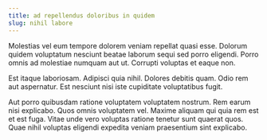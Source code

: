 ```yaml
---
title: ad repellendus doloribus in quidem
slug: nihil labore
---
```


Molestias vel eum tempore dolorem veniam repellat quasi esse. Dolorum quidem voluptatum nesciunt beatae laborum sequi sed porro eligendi. Porro omnis ad molestiae numquam aut ut. Corrupti voluptas et eaque non.

Est itaque laboriosam. Adipisci quia nihil. Dolores debitis quam. Odio rem aut aspernatur. Est nesciunt nisi iste cupiditate voluptatibus fugit.

Aut porro quibusdam ratione voluptatem voluptatem nostrum. Rem earum nisi explicabo. Quos omnis voluptatem vel. Maxime aliquam qui quia rem est et est fuga. Vitae unde vero voluptas ratione tenetur sunt quaerat quos. Quae nihil voluptas eligendi expedita veniam praesentium sint explicabo.
